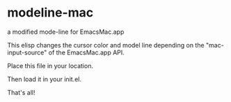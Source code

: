 # modeline-mac
a modified mode-line for EmacsMac.app

This elisp changes the cursor color and model line depending on the "mac-input-source" of the EmacsMac.app API.

Place this file in your location.

Then load it in your init.el.

That's all!
